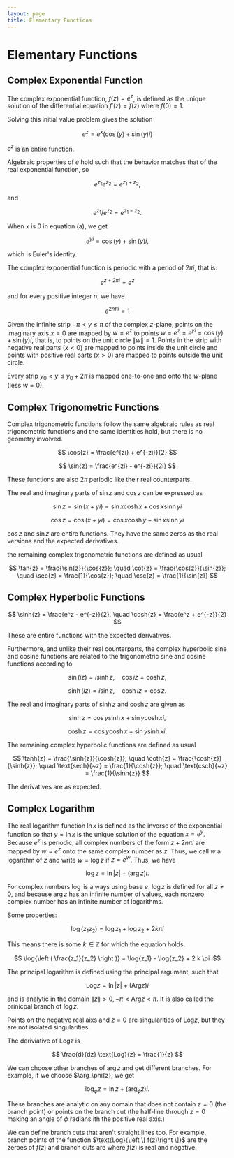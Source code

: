 ```yaml
---
layout: page
title: Elementary Functions
---
```


# Elementary Functions

## Complex Exponential Function

The complex exponential function, $f(z) = e^z$, is defined as the unique solution of the differential equation $f'(z) = f(z)$ where $f(0) = 1$.

Solving this initial value problem gives the solution

$$ e^z = e^x \left ( \cos{(y)} + \sin{(y)} i\right ) \tag{a} $$

$e^z$ is an entire function.

Algebraic properties of $e$ hold such that the behavior matches that of the real exponential function, so

$$ e^{z_1} e^{z_2} = e^{z_1 + z_2}, $$

and

$$ e^{z_1} / e^{z_2} = e^{z_1 - z_2}. $$

When $x$ is $0$ in equation (a), we get

$$ e^{yi} = \cos{(y)} + \sin{(y)} i, $$

which is Euler's identity.

The complex exponential function is periodic with a period of $2 \pi i$, that is:

$$ e^{z+2\pi i} = e^z $$

and for every positive integer $n$, we have

$$ e^{2 n \pi i} = 1 $$

Given the infinite strip $-\pi < y \le \pi$ of the complex $z$-plane, points on the imaginary axis $x = 0$ are mapped by $w = e^z$ to points $w = e^z = e^{yi} = \cos{(y)} + \sin{(y)} i$, that is, to points on the unit circle $\|w\| = 1$. Points in the strip with negative real parts ($x < 0$) are mapped to points inside the unit circle and points with positive real parts ($x > 0$) are mapped to points outside the unit circle.

Every strip $y_0 < y \le y_0 + 2\pi$ is mapped one-to-one and onto the $w$-plane (less $w = 0$).

## Complex Trigonometric Functions

Complex trigonometric functions follow the same algebraic rules as real trigonometric functions and the same identities hold, but there is no geometry involved.

$$ \cos{z} = \frac{e^{zi} + e^{-zi}}{2} $$


$$ \sin{z} = \frac{e^{zi} - e^{-zi}}{2i} $$

These functions are also $2 \pi$ periodic like their real counterparts.

The real and imaginary parts of $\sin{z}$ and $\cos{z}$ can be expressed as

$$ \sin{z} = \sin{(x + yi)} = \sin{x} \cosh{x} + \cos{x}\sinh{yi} $$


$$ \cos{z} = \cos{(x + yi)} = \cos{x} \cosh{y} - \sin{x} \sinh{yi} $$

$\cos{z}$ and $\sin{z}$ are entire functions. They have the same zeros as the real versions and the expected derivatives.

the remaining complex trigonometric functions are defined as usual

$$ \tan{z} = \frac{\sin{z}}{\cos{z}}; \quad \cot{z} = \frac{\cos{z}}{\sin{z}}; \quad \sec{z} = \frac{1}{\cos{z}}; \quad \csc{z} = \frac{1}{\sin{z}} $$

## Complex Hyperbolic Functions

$$ \sinh{z} = \frac{e^z - e^{-z}}{2}, \quad \cosh{z} = \frac{e^z + e^{-z}}{2} $$

These are entire functions with the expected derivatives.

Furthermore, and unlike their real counterparts, the complex hyperbolic sine and cosine functions are related to the trigonometric sine and cosine functions according to

$$ \sin{(iz)} = i\sinh{z}, \quad \cos{iz} = \cosh{z}, $$

$$ \sinh{(iz)} = i\sin{z}, \quad \cosh{iz} = \cos{z}. $$

The real and imaginary parts of $\sinh{z}$ and $\cosh{z}$ are given as

$$ \sinh{z} = \cos{y} \sinh{x} + \sin{y} \cosh{xi}, $$

$$ \cosh{z} = \cos{y} \cosh{x} + \sin{y} \sinh{xi}. $$

The remaining complex hyperbolic functions are defined as usual

$$ \tanh{z} = \frac{\sinh{z}}{\cosh{z}}; \quad \coth{z} = \frac{\cosh{z}}{\sinh{z}}; \quad \text{sech}{~z} = \frac{1}{\cosh{z}}; \quad \text{csch}{~z} = \frac{1}{\sinh{z}} $$

The derivatives are as expected.

## Complex Logarithm

The real logarithm function $\ln{x}$ is defined as the inverse of the exponential function so that $y = \ln{x}$ is the unique solution of the equation $x = e^y$. Because $e^z$ is periodic, all complex numbers of the form $z + 2n\pi i$ are mapped by $w = e^z$ onto the same complex number as $z$. Thus, we call $w$ a logarithm of $z$ and write $w = \log{z}$ if $z = e^w$. Thus, we have

$$ \log{z} = \ln{|z|} + (\arg{z})i.$$

For complex numbers $\log$ is always using base $e$. $\log{z}$ is defined for all $z \neq 0$, and because $\arg{z}$ has an infinite number of values, each nonzero complex number has an infinite number of logarithms.

Some properties:

$$ \log{(z_1 z_2)} = \log{z_1} + \log{z_2} + 2 k \pi i $$

This means there is some $k \in \mathbb{Z}$ for which the equation holds.

$$ \log{\left ( \frac{z_1}{z_2} \right )} =  \log{z_1} - \log{z_2} + 2 k \pi i$$

The principal logarithm is defined using the principal argument, such that

$$ \text{Log}{z} = \ln{|z|} + (\text{Arg}{z})i $$

and is analytic in the domain $\|z\| > 0, -\pi < \text{Arg}{z} < \pi.$ It is also called the prinicpal branch of $\log{z}$.

Points on the negative real aixs and $z = 0$ are singularities of $\text{Log}{z}$, but they are not isolated singularities.

The deriviative of $\text{Log}{z}$ is


$$ \frac{d}{dz} \text{Log}{z} = \frac{1}{z} $$

We can choose other branches of $\arg{z}$ and get different branches. For example, if we choose $\arg_\phi{z}, we get

$$ \log_\phi{z} = \ln{z} + (\arg_\phi{z})i. $$

These branches are analytic on any domain that does not contain $z = 0$ (the branch point) or points on the branch cut (the half-line through $z=0$ making an angle of $\phi$ radians ith the positive real axis.)

We can define branch cuts that aren't straight lines too. For example, branch points of the function $\text{Log}{\left \[ f(z)\right \]}$ are the zeroes of $f(z)$ and branch cuts are where $f(z)$ is real and negative.
